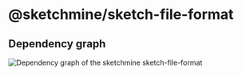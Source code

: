 # @sketchmine/sketch-file-format

## Dependency graph

![Dependency graph of the sketchmine sketch-file-format](https://dt-cdn.net/images/sketch-file-format-3920-4722dc1df2.png)
